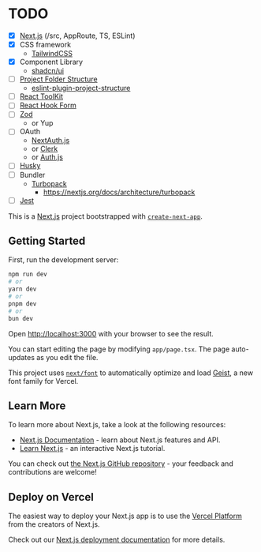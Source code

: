 # TODO

- [x] [Next.js](https://nextjs.org/) (/src, AppRoute, TS, ESLint)
- [x] CSS framework
  - [TailwindCSS](https://tailwindcss.com/)
- [x] Component Library
  - [shadcn/ui](https://ui.shadcn.com/)
- [ ] [Project Folder Structure](https://github.com/WebDevSimplified/parity-deals-clone/tree/feature-folder-structure)
  - [eslint-plugin-project-structure](https://github.com/Igorkowalski94/eslint-plugin-project-structure)
- [ ] [React ToolKit](https://redux-toolkit.js.org/)
- [ ] [React Hook Form](https://www.react-hook-form.com/)
- [ ] [Zod](https://zod.dev/)
  - or Yup
- [ ] OAuth
  - [NextAuth.js](https://next-auth.js.org/)
  - or [Clerk](https://clerk.com/)
  - or [Auth.js](https://authjs.dev/reference/nextjs)
- [ ] [Husky](https://typicode.github.io/husky/)
- [ ] Bundler
  - [Turbopack](https://turbo.build/pack/docs) 
    * https://nextjs.org/docs/architecture/turbopack
- [ ] [Jest](https://jestjs.io/)

This is a [Next.js](https://nextjs.org) project bootstrapped with [`create-next-app`](https://nextjs.org/docs/app/api-reference/cli/create-next-app).

## Getting Started

First, run the development server:

```bash
npm run dev
# or
yarn dev
# or
pnpm dev
# or
bun dev
```

Open [http://localhost:3000](http://localhost:3000) with your browser to see the result.

You can start editing the page by modifying `app/page.tsx`. The page auto-updates as you edit the file.

This project uses [`next/font`](https://nextjs.org/docs/app/building-your-application/optimizing/fonts) to automatically optimize and load [Geist](https://vercel.com/font), a new font family for Vercel.

## Learn More

To learn more about Next.js, take a look at the following resources:

- [Next.js Documentation](https://nextjs.org/docs) - learn about Next.js features and API.
- [Learn Next.js](https://nextjs.org/learn) - an interactive Next.js tutorial.

You can check out [the Next.js GitHub repository](https://github.com/vercel/next.js) - your feedback and contributions are welcome!

## Deploy on Vercel

The easiest way to deploy your Next.js app is to use the [Vercel Platform](https://vercel.com/new?utm_medium=default-template&filter=next.js&utm_source=create-next-app&utm_campaign=create-next-app-readme) from the creators of Next.js.

Check out our [Next.js deployment documentation](https://nextjs.org/docs/app/building-your-application/deploying) for more details.

